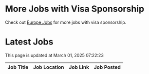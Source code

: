 # More Jobs with Visa Sponsorship

Check out [Europe Jobs](https://github.com/sureshparimi/europejobs#latest-jobs) for more jobs with visa sponsorship.

# Latest Jobs

This page is updated at March 01, 2025 07:22:23

| Job Title | Job Location | Job Link | Job Posted |
| --- | --- | --- | --- |
